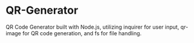 # QR-Generator
QR Code Generator built with Node.js, utilizing inquirer for user input, qr-image for QR code generation, and fs for file handling.
